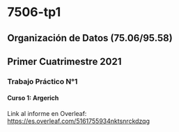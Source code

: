 # 7506-tp1

## Organización de Datos (75.06/95.58)
## Primer Cuatrimestre 2021
### Trabajo Práctico N°1
#### Curso 1: Argerich

Link al informe en Overleaf: https://es.overleaf.com/5161755934nktsnrckdzqg
